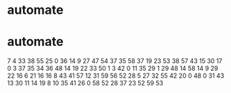 # automate
# automate
7
4
33
38
55
25
0
36
14
9
27
47
54
37
35
58
37
19
23
53
38
57
43
15
30
17
0
3
37
35
34
36
48
14
19
22
33
50
1
3
42
0
11
35
29
1
29
48
14
58
14
9
29
22
16
6
21
16
16
8
43
41
57
12
31
59
56
52
28
5
27
32
55
42
20
0
48
0
31
43
13
30
11
14
19
8
10
35
41
26
0
58
52
28
37
23
52
59
53
